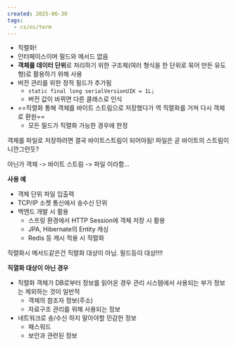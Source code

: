 ```yaml
---
created: 2025-06-30
tags:
  - cs/os/term
---
```

- 직렬화!
- 인터페이스이며 필드와 메서드 없음
- **객체를 데이터 단위**로 처리하기 위한 구조체(여러 형식을 한 단위로 묶어 만든 유도형)로 활용하기 위해 사용
- 버전 관리를 위한 정적 필드가 추가됨
	- `static final long serialVersionUIK = 1L;`
	- 버전 값이 바뀌면 다른 클래스로 인식
- ==직렬화 통해 객체를 바이트 스트림으로 저장했다가 역 직렬화를 거쳐 다시 객체로 환원==
	- 모든 필드가 직렬화 가능한 경우에 한정

객체를 파일로 저장하려면 결국 바이트스트림이 되어야됨! 파일은 곧 바이트의 스트림이니깐그런듯?

아닌가 객체 -> 바이트 스트림 -> 파일
이라함...

**사용 예**
- 객체 단위 파일 입출력
- TCP/IP 소켓 통신에서 송수신 단위
- 백엔드 개발 시 활용
	- 스프링 환경에서 HTTP Session에 객체 저장 시 활용
	- JPA, Hibernate의 Entity 캐싱
	- Redis 등 캐시 적용 시 직렬화

직렬화시 메서드같은건 직렬화 대상이 아님. 필드등이 대상!!!!

**직열화 대상이 아닌 경우**
- 직렬화 객체가 DB로부터 정보를 읽어온 경우 관리 시스템에서 사용되는 부가 정보는 제외하는 것이 일반적
	- 객체의 참조자 정보(주소)
	- 자료구조 관리를 위해 사용되는 정보
- 네트워크로 송/수신 하지 말아야할 민감한 정보
	- 패스워드
	- 보안과 관련된 정보